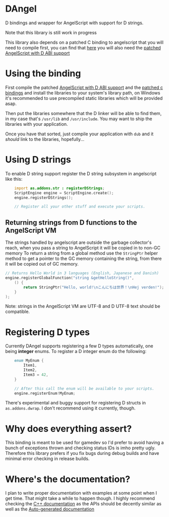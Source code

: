 # DAngel
D bindings and wrapper for AngelScript with support for D strings.

Note that this library is still work in progress

This library also depends on a patched C binding to angelscript that you will need to compile first, you can find that [here](https://github.com/KitsunebiGames/angelscriptc) you will also need the [patched AngelScript with D ABI support](https://github.com/KitsunebiGames/angelscript-ddecl)

# Using the binding
First compile the patched [AngelScript with D ABI support](https://github.com/KitsunebiGames/angelscript-ddecl) and the [patched c bindings](https://github.com/KitsunebiGames/angelscriptc) and install the libraries to your system's library path, on Windows it's recommended to use precompiled static libraries which will be provided asap.

Then put the libraries somewhere that the D linker will be able to find them, in my case that's `/usr/lib` and `/usr/include`. You may want to ship the libraries with your application.

Once you have that sorted, just compile your application with `dub` and it _should_ link to the libraries, hopefully...

# Using D strings
To enable D string support register the D string subsystem in angelscript like this:
```d
    import as.addons.str : registerDStrings;
    ScriptEngine engine = ScriptEngine.create();
    engine.registerDStrings();

    // Register all your other stuff and execute your scripts.
```

## Returning strings from D functions to the AngelScript VM
The strings handled by angelscript are outside the garbage collector's reach, when you pass a string to AngelScript it will be copied in to non-GC memory
To return a string from a global method use the `StringPtr` helper method to get a pointer to the GC memory containing the string, from there it will be copied out of GC memory.
```d
// Returns Hello World in 3 languages (English, Japanese and Danish)
engine.registerGlobalFunction("string &getHelloString()", 
    () { 
        return StringPtr("Hello, world!\nこんにちは世界！\nHej verden!");
    }
);
```

Note: strings in the AngelScript VM are UTF-8 and D UTF-8 text should be compatible.

# Registering D types
Currently DAngel supports registering a few D types automatically, one being **integer** enums. To register a D integer enum do the following:
```d
    enum MyEnum {
        Item1,
        Item2,
        Item3 = 42,
    }

    // After this call the enum will be available to your scripts.
    engine.registerEnum!MyEnum;
```

There's experimental and buggy support for registering D structs in `as.addons.dwrap`. I don't recommend using it currently, though.

# Why does everything assert?
This binding is meant to be used for gamedev so I'd prefer to avoid having a bunch of exceptions thrown and checking status IDs is imho pretty ugly.  
Therefore this library prefers if you fix bugs during debug builds and have minimal error checking in release builds.

# Where's the documentation?
I plan to write proper documentation with examples at some point when I get time. That might take a while to happen though. I highly recommend checking the [C++ documentation](https://www.angelcode.com/angelscript/sdk/docs/manual/index.html) as the APIs should be decently similar as well as the [Auto-generated documentation](http://dangel.dpldocs.info/as.html)
